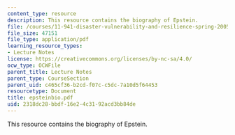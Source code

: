 ```yaml
---
content_type: resource
description: This resource contains the biography of Epstein.
file: /courses/11-941-disaster-vulnerability-and-resilience-spring-2005/2318dc28bbdf16e24c3192acd3bb84de_epsteinbio.pdf
file_size: 47151
file_type: application/pdf
learning_resource_types:
- Lecture Notes
license: https://creativecommons.org/licenses/by-nc-sa/4.0/
ocw_type: OCWFile
parent_title: Lecture Notes
parent_type: CourseSection
parent_uid: c465cf36-b2cd-f07c-c5dc-7a10d5f64453
resourcetype: Document
title: epsteinbio.pdf
uid: 2318dc28-bbdf-16e2-4c31-92acd3bb84de
---
```

This resource contains the biography of Epstein.